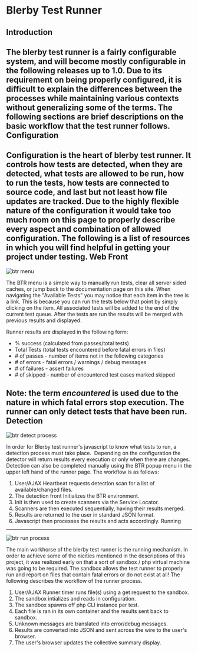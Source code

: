 Blerby Test Runner
==================
Introduction
------------
The blerby test runner is a fairly configurable system, and will become mostly configurable in the following releases up to 1.0. Due to its requirement on being properly configured, it is difficult to explain the differences between the processes while maintaining various contexts without generalizing some of the terms. The following sections are brief descriptions on the basic workflow that the test runner follows.
Configuration
-------------
Configuration is the heart of blerby test runner. It controls how tests are detected, when they are detected, what tests are allowed to be run, how to run the tests, how tests are connected to source code, and last but not least how file updates are tracked. Due to the highly flexible nature of the configuration it would take too much room on this page to properly describe every aspect and combination of allowed configuration. The following is a list of resources in which you will find helpful in getting your project under testing.
Web Front
--------
![btr menu][1]

The BTR menu is a simple way to manually run tests, clear all server sided caches, or jump back to the documentation page on this site. When navigating the "Available Tests" you may notice that each item in the tree is a link. This is because you can run the tests below that point by simply clicking on the item. All associated tests will be added to the end of the current test queue. After the tests are run the results will be merged with previous results and displayed.

Runner results are displayed in the following form:

  - % success (calculated from passes/total tests)
  - Total Tests (total tests encountered before fatal errors in files)
  - \# of passes - number of items not in the following categories
  - \# of errors - fatal errors / warnings / debug messages
  - \# of failures - assert failures
  - \# of skipped - number of encountered test cases marked skipped

**Note:** the term *encountered* is used due to the nature in which fatal errors stop execution. The runner can only detect tests that have been run.
Detection
---------
![btr detect process][2]

In order for Blerby test runner's javascript to know what tests to run, a detection process must take place.&nbsp; Depending on the configuration the detector will return results every execution or only when there are changes. Detection can also be completed manually using the BTR popup menu in the upper left hand of the runner page. The workflow is as follows:

 1. User/AJAX Heartbeat requests detection scan for a list of available/changed files.
 2. The detection front Initializes the BTR environment.
 3. Init is then used to create scanners via the Service Locator.
 4. Scanners are then executed sequentially, having their results merged.
 5. Results are returned to the user in standard JSON format.
 6. Javascript then processes the results and acts accordingly.
Running
-------
![btr run process][3]

The main workhorse of the blerby test runner is the running mechanism. In order to achieve some of the nicities mentioned in the descriptions of this project, it was realized early on that a sort of sandbox / php virtual machine was going to be required. The sandbox allows the test runner to properly run and report on files that contain fatal errors or do not exist at all! The following describes the workflow of the runner process.

   1. User/AJAX Runner timer runs file(s) using a get request to the sandbox.
   2. The sandbox intializes and reads in configuration.
   3. The sandbox spawns off php CLI instance per test.
   4. Each file is ran in its own container and the results sent back to sandbox.
   5. Unknown messages are translated into error/debug messages.
   6. Results are converted into JSON and sent across the wire to the user's browser.
   7. The user's browser updates the collective summary display.


  [1]: http://www.blerby.com/Images/image/btr-menu.gif
  [2]: http://www.blerby.com/Images/image/btr--detect-process.gif
  [3]: http://www.blerby.com/Images/image/btr--run-process.gif
